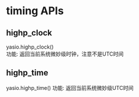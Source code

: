 # timing APIs

## highp_clock
yasio.highp_clock()  
功能: 返回当前系统微妙级时钟，注意不是UTC时间  

## highp_time
yasio.highp_time()
功能: 返回当前系统微妙级UTC时间
